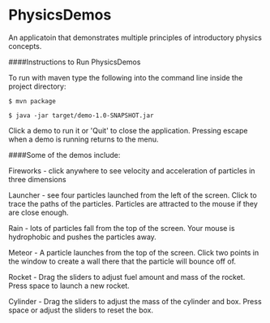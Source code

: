 PhysicsDemos
============

An applicatoin that demonstrates multiple principles of introductory physics concepts.

####Instructions to Run PhysicsDemos

To run with maven type the following into the command line inside the project directory:

```
$ mvn package
```

```
$ java -jar target/demo-1.0-SNAPSHOT.jar
```

Click a demo to run it or 'Quit' to close the application.
Pressing escape when a demo is running returns to the menu.

####Some of the demos include:

Fireworks - click anywhere to see velocity and acceleration of particles in three dimensions

Launcher - see four particles launched from the left of the screen. Click to trace the paths of the particles. Particles are attracted to the mouse if they are close enough.

Rain - lots of particles fall from the top of the screen. Your mouse is hydrophobic and pushes the particles away.

Meteor - A particle launches from the top of the screen. Click two points in the window to create a wall there that the particle will bounce off of.

Rocket - Drag the sliders to adjust fuel amount and mass of the rocket. Press space to launch a new rocket.

Cylinder - Drag the sliders to adjust the mass of the cylinder and box. Press space or adjust the sliders to reset the box.
